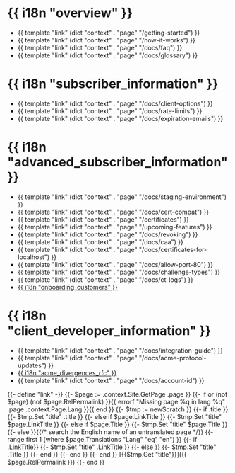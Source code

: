 
# {{ i18n "overview" }}

* {{ template "link" (dict "context" . "page" "/getting-started") }}
* {{ template "link" (dict "context" . "page" "/how-it-works") }}
* {{ template "link" (dict "context" . "page" "/docs/faq") }}
* {{ template "link" (dict "context" . "page" "/docs/glossary") }}

# {{ i18n "subscriber_information" }}

* {{ template "link" (dict "context" . "page" "/docs/client-options") }}
* {{ template "link" (dict "context" . "page" "/docs/rate-limits") }}
* {{ template "link" (dict "context" . "page" "/docs/expiration-emails") }}

# {{ i18n "advanced_subscriber_information" }}

* {{ template "link" (dict "context" . "page" "/docs/staging-environment") }}
* {{ template "link" (dict "context" . "page" "/docs/cert-compat") }}
* {{ template "link" (dict "context" . "page" "/certificates") }}
* {{ template "link" (dict "context" . "page" "/upcoming-features") }}
* {{ template "link" (dict "context" . "page" "/docs/revoking") }}
* {{ template "link" (dict "context" . "page" "/docs/caa") }}
* {{ template "link" (dict "context" . "page" "/docs/certificates-for-localhost") }}
* {{ template "link" (dict "context" . "page" "/docs/allow-port-80") }}
* {{ template "link" (dict "context" . "page" "/docs/challenge-types") }}
* {{ template "link" (dict "context" . "page" "/docs/ct-logs") }}
* [{{ i18n "onboarding_customers" }}](/2019/10/09/onboarding-your-customers-with-lets-encrypt-and-acme)

# {{ i18n "client_developer_information" }}

* {{ template "link" (dict "context" . "page" "/docs/integration-guide") }}
* {{ template "link" (dict "context" . "page" "/docs/acme-protocol-updates") }}
* [{{ i18n "acme_divergences_rfc" }}](https://github.com/letsencrypt/boulder/blob/master/docs/acme-divergences.md)
* {{ template "link" (dict "context" . "page" "/docs/account-id") }}

{{- define "link" -}}
{{- $page := .context.Site.GetPage .page }}
{{- if or (not $page) (not $page.RelPermalink) }}{{ errorf "Missing page %q in lang %q" .page .context.Page.Lang }}{{ end }}
{{- $tmp := newScratch }}
{{- if .title }}
{{- $tmp.Set "title" .title }}
{{- else if $page.LinkTitle }}
{{- $tmp.Set "title" $page.LinkTitle }}
{{- else if $page.Title }}
{{- $tmp.Set "title" $page.Title }}
{{- else }}{{/* search the English name of an untranslated page */}}
    {{- range first 1 (where $page.Translations "Lang" "eq" "en") }}
        {{- if .LinkTitle}}
            {{- $tmp.Set "title" .LinkTitle }}
        {{- else }}
            {{- $tmp.Set "title" .Title }}
        {{- end }}
    {{- end }}
{{- end }}
[{{$tmp.Get "title"}}]({{ $page.RelPermalink }})
{{- end }}
